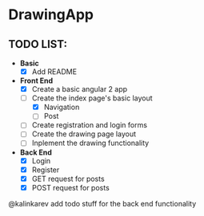 # DrawingApp

## TODO LIST:
- <b>Basic</b>
  - [X] Add README
- <b>Front End</b>
  - [X] Create a basic angular 2 app
  - [ ] Create the index page's basic layout
    - [X] Navigation
    - [ ] Post
  - [ ] Create registration and login forms
  - [ ] Create the drawing page layout
  - [ ] Inplement the drawing functionality
- <b>Back End</b>
  - [X] Login
  - [X] Register
  - [X] GET request for posts
  - [X] POST request for posts
 
@kalinkarev add todo stuff for the back end functionality
